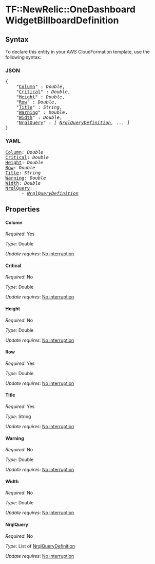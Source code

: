 # TF::NewRelic::OneDashboard WidgetBillboardDefinition

## Syntax

To declare this entity in your AWS CloudFormation template, use the following syntax:

### JSON

<pre>
{
    "<a href="#column" title="Column">Column</a>" : <i>Double</i>,
    "<a href="#critical" title="Critical">Critical</a>" : <i>Double</i>,
    "<a href="#height" title="Height">Height</a>" : <i>Double</i>,
    "<a href="#row" title="Row">Row</a>" : <i>Double</i>,
    "<a href="#title" title="Title">Title</a>" : <i>String</i>,
    "<a href="#warning" title="Warning">Warning</a>" : <i>Double</i>,
    "<a href="#width" title="Width">Width</a>" : <i>Double</i>,
    "<a href="#nrqlquery" title="NrqlQuery">NrqlQuery</a>" : <i>[ <a href="nrqlquerydefinition.md">NrqlQueryDefinition</a>, ... ]</i>
}
</pre>

### YAML

<pre>
<a href="#column" title="Column">Column</a>: <i>Double</i>
<a href="#critical" title="Critical">Critical</a>: <i>Double</i>
<a href="#height" title="Height">Height</a>: <i>Double</i>
<a href="#row" title="Row">Row</a>: <i>Double</i>
<a href="#title" title="Title">Title</a>: <i>String</i>
<a href="#warning" title="Warning">Warning</a>: <i>Double</i>
<a href="#width" title="Width">Width</a>: <i>Double</i>
<a href="#nrqlquery" title="NrqlQuery">NrqlQuery</a>: <i>
      - <a href="nrqlquerydefinition.md">NrqlQueryDefinition</a></i>
</pre>

## Properties

#### Column

_Required_: Yes

_Type_: Double

_Update requires_: [No interruption](https://docs.aws.amazon.com/AWSCloudFormation/latest/UserGuide/using-cfn-updating-stacks-update-behaviors.html#update-no-interrupt)

#### Critical

_Required_: No

_Type_: Double

_Update requires_: [No interruption](https://docs.aws.amazon.com/AWSCloudFormation/latest/UserGuide/using-cfn-updating-stacks-update-behaviors.html#update-no-interrupt)

#### Height

_Required_: No

_Type_: Double

_Update requires_: [No interruption](https://docs.aws.amazon.com/AWSCloudFormation/latest/UserGuide/using-cfn-updating-stacks-update-behaviors.html#update-no-interrupt)

#### Row

_Required_: Yes

_Type_: Double

_Update requires_: [No interruption](https://docs.aws.amazon.com/AWSCloudFormation/latest/UserGuide/using-cfn-updating-stacks-update-behaviors.html#update-no-interrupt)

#### Title

_Required_: Yes

_Type_: String

_Update requires_: [No interruption](https://docs.aws.amazon.com/AWSCloudFormation/latest/UserGuide/using-cfn-updating-stacks-update-behaviors.html#update-no-interrupt)

#### Warning

_Required_: No

_Type_: Double

_Update requires_: [No interruption](https://docs.aws.amazon.com/AWSCloudFormation/latest/UserGuide/using-cfn-updating-stacks-update-behaviors.html#update-no-interrupt)

#### Width

_Required_: No

_Type_: Double

_Update requires_: [No interruption](https://docs.aws.amazon.com/AWSCloudFormation/latest/UserGuide/using-cfn-updating-stacks-update-behaviors.html#update-no-interrupt)

#### NrqlQuery

_Required_: No

_Type_: List of <a href="nrqlquerydefinition.md">NrqlQueryDefinition</a>

_Update requires_: [No interruption](https://docs.aws.amazon.com/AWSCloudFormation/latest/UserGuide/using-cfn-updating-stacks-update-behaviors.html#update-no-interrupt)

